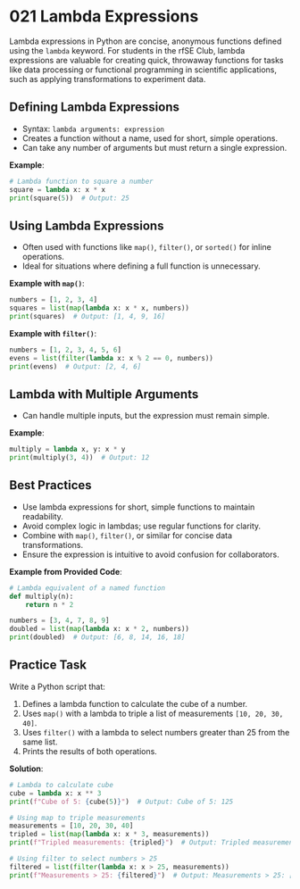 # 021 Lambda Expressions

Lambda expressions in Python are concise, anonymous functions defined using the `lambda` keyword. For students in the rfSE Club, lambda expressions are valuable for creating quick, throwaway functions for tasks like data processing or functional programming in scientific applications, such as applying transformations to experiment data.

## Defining Lambda Expressions

- Syntax: `lambda arguments: expression`
- Creates a function without a name, used for short, simple operations.
- Can take any number of arguments but must return a single expression.

**Example**:

```python
# Lambda function to square a number
square = lambda x: x * x
print(square(5))  # Output: 25
```

## Using Lambda Expressions

- Often used with functions like `map()`, `filter()`, or `sorted()` for inline operations.
- Ideal for situations where defining a full function is unnecessary.

**Example with `map()`**:

```python
numbers = [1, 2, 3, 4]
squares = list(map(lambda x: x * x, numbers))
print(squares)  # Output: [1, 4, 9, 16]
```

**Example with `filter()`**:

```python
numbers = [1, 2, 3, 4, 5, 6]
evens = list(filter(lambda x: x % 2 == 0, numbers))
print(evens)  # Output: [2, 4, 6]
```

## Lambda with Multiple Arguments

- Can handle multiple inputs, but the expression must remain simple.

**Example**:

```python
multiply = lambda x, y: x * y
print(multiply(3, 4))  # Output: 12
```

## Best Practices

- Use lambda expressions for short, simple functions to maintain readability.
- Avoid complex logic in lambdas; use regular functions for clarity.
- Combine with `map()`, `filter()`, or similar for concise data transformations.
- Ensure the expression is intuitive to avoid confusion for collaborators.

**Example from Provided Code**:

```python
# Lambda equivalent of a named function
def multiply(n):
    return n * 2

numbers = [3, 4, 7, 8, 9]
doubled = list(map(lambda x: x * 2, numbers))
print(doubled)  # Output: [6, 8, 14, 16, 18]
```

## Practice Task

Write a Python script that:

1. Defines a lambda function to calculate the cube of a number.
2. Uses `map()` with a lambda to triple a list of measurements `[10, 20, 30, 40]`.
3. Uses `filter()` with a lambda to select numbers greater than 25 from the same list.
4. Prints the results of both operations.

**Solution**:

```python
# Lambda to calculate cube
cube = lambda x: x ** 3
print(f"Cube of 5: {cube(5)}")  # Output: Cube of 5: 125

# Using map to triple measurements
measurements = [10, 20, 30, 40]
tripled = list(map(lambda x: x * 3, measurements))
print(f"Tripled measurements: {tripled}")  # Output: Tripled measurements: [30, 60, 90, 120]

# Using filter to select numbers > 25
filtered = list(filter(lambda x: x > 25, measurements))
print(f"Measurements > 25: {filtered}")  # Output: Measurements > 25: [30, 40]
```
